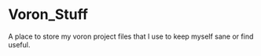 # Voron_Stuff
A place to store my voron project files that I use to keep myself sane or find useful.
